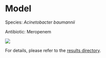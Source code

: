 
# Model

Species: *Acinetobacter baumannii*

Antibiotic: Meropenem

<a href="./model.pdf"><img src="./model.png" /></a>

For details, please refer to the [results directory](../../../../../results/cart_b/acinetobacter%20baumannii/meropenem/repeat_6/).

